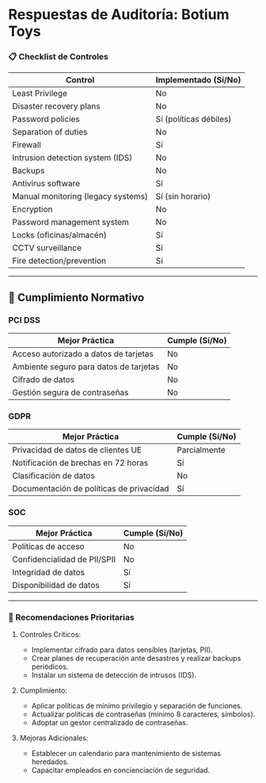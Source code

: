 # Respuestas de Auditoría: Botium Toys  

### 📋 Checklist de Controles ###

| Control                                  | Implementado (Sí/No) |  
|------------------------------------------|-----------------------|  
| Least Privilege                          | No                    |  
| Disaster recovery plans                  | No                    |  
| Password policies                        | Sí (políticas débiles)|  
| Separation of duties                     | No                    |  
| Firewall                                 | Sí                    |  
| Intrusion detection system (IDS)         | No                    |  
| Backups                                  | No                    |  
| Antivirus software                       | Sí                    |  
| Manual monitoring (legacy systems)       | Sí (sin horario)      |  
| Encryption                               | No                    |  
| Password management system               | No                    |  
| Locks (oficinas/almacén)                 | Sí                    |  
| CCTV surveillance                        | Sí                    |  
| Fire detection/prevention                | Sí                    |  

--------------------------------------------------------------------

## 📜 Cumplimiento Normativo  

### PCI DSS ### 
| Mejor Práctica                           | Cumple (Sí/No) |  
|------------------------------------------|----------------|  
| Acceso autorizado a datos de tarjetas    | No             |  
| Ambiente seguro para datos de tarjetas   | No             |  
| Cifrado de datos                         | No             |  
| Gestión segura de contraseñas            | No             |  

### GDPR  ###
| Mejor Práctica                           | Cumple (Sí/No) |  
|------------------------------------------|----------------|  
| Privacidad de datos de clientes UE       | Parcialmente   |  
| Notificación de brechas en 72 horas      | Sí             |  
| Clasificación de datos                   | No             |  
| Documentación de políticas de privacidad | Sí             |  

### SOC  ###
| Mejor Práctica                           | Cumple (Sí/No) |  
|------------------------------------------|----------------|  
| Políticas de acceso                      | No             |  
| Confidencialidad de PII/SPII             | No             |  
| Integridad de datos                      | Sí             |  
| Disponibilidad de datos                  | Sí             |  

-------------------------------------------------------------

### 🚨 Recomendaciones Prioritarias  ###

1. Controles Críticos:  
   - Implementar cifrado para datos sensibles (tarjetas, PII).  
   - Crear planes de recuperación ante desastres y realizar backups periódicos.  
   - Instalar un sistema de detección de intrusos (IDS).  

2. Cumplimiento: 
   - Aplicar políticas de mínimo privilegio y separación de funciones.  
   - Actualizar políticas de contraseñas (mínimo 8 caracteres, símbolos).  
   - Adoptar un gestor centralizado de contraseñas.  

3. Mejoras Adicionales:  
   - Establecer un calendario para mantenimiento de sistemas heredados.  
   - Capacitar empleados en concienciación de seguridad.
